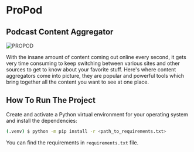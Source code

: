 # ProPod
 ## Podcast Content Aggregator
 
 
![PROPOD](https://user-images.githubusercontent.com/57314773/177393727-35228c07-c997-4a66-982e-fe1bb5bb26af.png)


With the insane amount of content coming out online every second, it gets very time consuming to keep switching between various sites and other sources to get to know about your favorite stuff. Here's where content aggregators come into picture, they are popular and powerful tools which bring together all the content you want to see at one place.


## How To Run The Project

Create and activate a Python virtual environment for your operating system and install the dependencies:

```bash
(.venv) $ python -m pip install -r <path_to_requirements.txt>
```
You can find the requirements in `requirements.txt` file.
